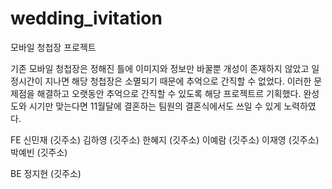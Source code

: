 # wedding_ivitation
모바일 청첩장 프로젝트

기존 모바일 청첩장은 정해진 틀에 이미지와 정보만 바꿀뿐 개성이 존재하지 않았고 일정시간이 지나면 해당 청첩장은 소멸되기 때문에 추억으로 간직할 수 없었다.
이러한 문제점을 해결하고 오랫동안 추억으로 간직할 수 있도록 해당 프로젝트르 기획했다.
완성도와 시기만 맞는다면 11월달에 결혼하는 팀원의 결혼식에서도 쓰일 수 있게 노력하였다.



FE
신민재 (깃주소)
김하영 (깃주소)
한혜지 (깃주소)
이예람 (깃주소)
이재영 (깃주소)
박예빈 (깃주소)

BE
정지현 (깃주소)